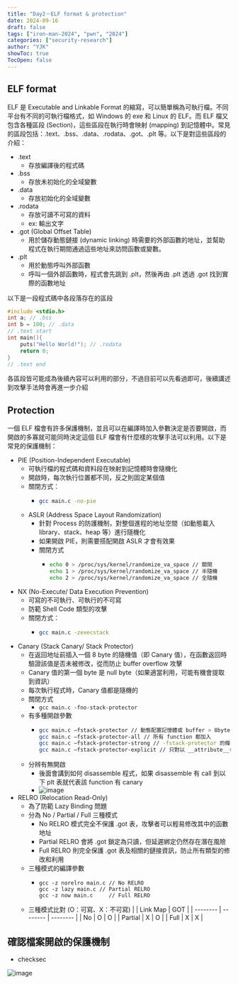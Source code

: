 ```yaml
---
title: "Day2－ELF format & protection"
date: 2024-09-16
draft: false
tags: ["iron-man-2024", "pwn", "2024"]
categories: ["security-research"]
author: "YJK"
showToc: true
TocOpen: false
---
```



## ELF format

ELF 是 Executable and Linkable Format 的縮寫，可以簡單稱為可執行檔。不同平台有不同的可執行檔格式，如 Windows 的 exe 和 Linux 的 ELF。而 ELF 檔又包含各種區段 (Section)，這些區段在執行時會映射 (mapping) 到記憶體中。常見的區段包括：.text、.bss、.data、.rodata、.got、.plt 等。以下是對這些區段的介紹：

- .text
    - 存放編譯後的程式碼
- .bss
    - 存放未初始化的全域變數
- .data
    - 存放初始化的全域變數
- .rodata
    - 存放可讀不可寫的資料
    - ex: 輸出文字
- .got (Global Offset Table)
    - 用於儲存動態鏈接 (dynamic linking) 時需要的外部函數的地址，並幫助程式在執行期間通過這些地址來訪問函數或變數。
- .plt
    - 用於動態呼叫外部函數
    - 呼叫一個外部函數時，程式會先跳到 .plt，然後再由 .plt 透過 .got 找到實際的函數地址

以下是一段程式碼中各段落存在的區段

```c
#include <stdio.h>
int a; // .bss
int b = 100; // .data
// .text start
int main(){
    puts("Hello World!"); // .rodata
    return 0;
}
// .text end
```

各區段皆可能成為後續內容可以利用的部分，不過目前可以先看過即可，後續講述到攻擊手法時會再進一步介紹

## Protection

一個 ELF 檔會有許多保護機制，並且可以在編譯時加入參數決定是否要開啟，而開啟的多寡就可能同時決定這個 ELF 檔會有什麼樣的攻擊手法可以利用。以下是常見的保護機制：

- PIE (Position-Independent Executable)
    - 可執行檔的程式碼和資料段在映射到記憶體時會隨機化
    - 開啟時，每次執行位置都不同，反之則固定某個值
    - 關閉方式：
        - ```bash
          gcc main.c -no-pie
          ```
    - ASLR (Address Space Layout Randomization)
        - 針對 Process 的防護機制，對整個進程的地址空間（如動態載入 library、stack、heap 等）進行隨機化
        - 如果開啟 PIE，則需要搭配開啟 ASLR 才會有效果
        - 關閉方式
            - ```bash
              echo 0 > /proc/sys/kernel/randomize_va_space // 關閉
              echo 1 > /proc/sys/kernel/randomize_va_space // 半隨機
              echo 2 > /proc/sys/kernel/randomize_va_space // 全隨機
              ```
- NX (No-Execute/ Data Execution Prevention)
    - 可寫的不可執行、可執行的不可寫
    - 防範 Shell Code 類型的攻擊
    - 關閉方式：
        - ```bash
          gcc main.c -zexecstack
          ```
- Canary (Stack Canary/ Stack Protector)
    - 在返回地址前插入一個 8 byte 的隨機值（即 Canary 值），在函數返回時驗證該值是否未被修改，從而防止 buffer overflow 攻擊
    - Canary 值的第一個 byte 是 null byte（如果適當利用，可能有機會提取到資訊）
    - 每次執行程式時，Canary 值都是隨機的
    - 關閉方式
        - `gcc main.c -fno-stack-protector`
    - 有多種開啟參數
        - ```bash
          gcc main.c –fstack-protector // 動態配置記憶體或 buffer > 8bytes 的函數加入
          gcc main.c –fstack-protector-all // 所有 function 都加入
          gcc main.c –fstack-protector-strong // -fstack-protector 的條件及程式內有 local 變數為陣列類型或變數位址用來賦值或當作函式參數或以 register 類型宣告的 local 變數
          gcc main.c –fstack-protector-explicit // 只對以 __attribute__((stack_protect)) 宣告的 function 加入
          ```
    - 分辨有無開啟
        - 後面會講到如何 disassemble 程式，如果 disassemble 有 call 到以下 plt 表就代表該 function 有 canary
        - ![image](/images/iron2024/day2_image1.png)
- RELRO (Relocation Read-Only)
    - 為了防範 Lazy Binding 問題
    - 分為 No / Partial / Full 三種模式
        - No RELRO 模式完全不保護 .got 表，攻擊者可以輕易修改其中的函數地址
        - Partial RELRO 會將 .got 鎖定為只讀，但延遲綁定仍然存在潛在風險
        - Full RELRO 則完全保護 .got 表及相關的鏈接資訊，防止所有類型的修改和利用
    - 三種模式的編譯參數
        - ```
          gcc -z norelro main.c // No RELRO
          gcc -z lazy main.c // Partial RELRO
          gcc -z now main.c     // Full RELRO
          ```
    - 三種模式比對 (O：可寫、X：不可寫)
        |  | Link Map | GOT |
        | -------- | -------- | -------- |
        | No | O | O |
        | Partial | X | O |
        | Full | X | X |

## 確認檔案開啟的保護機制

- checksec

![image](/images/iron2024/day2_image2.png)